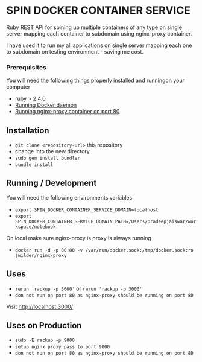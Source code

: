# SPIN DOCKER CONTAINER SERVICE

Ruby REST API for spining up multiple containers of any type on single server mapping each container to subdomain using nginx-proxy container.

I have used it to run my all applications on single server mapping each one to subdomain on testing environment - saving me cost.

### Prerequisites ###

You will need the following things properly installed and runningon your computer

* [ruby > 2.4.0](https://cache.ruby-lang.org/pub/ruby/2.4/ruby-2.4.0.tar.gz)
* [Running Docker daemon](https://docs.docker.com/engine/installation/)
* [Running nginx-proxy container on port 80](https://github.com/jwilder/nginx-proxy)

## Installation

* `git clone <repository-url>` this repository
* change into the new directory
* `sudo gem install bundler`
* `bundle install`

## Running / Development

You will need the following environments variables

* `export SPIN_DOCKER_CONTAINER_SERVICE_DOMAIN=localhost`
* `export SPIN_DOCKER_CONTAINER_SERVICE_DOMAIN_PATH=/Users/pradeepjaiswar/workspace/notebook`

On local make sure nginx-proxy is proxy is always running

* `docker run -d -p 80:80 -v /var/run/docker.sock:/tmp/docker.sock:ro jwilder/nginx-proxy`

## Uses

* `rerun 'rackup -p 3000'` or `rerun 'rackup -p 3000'`
* `don not run on port 80 as nginx-proxy should be running on port 80`

Visit [http://localhost:3000/](http://localhost:3000/)

## Uses on Production

* `sudo -E rackup -p 9000`
* `setup nginx proxy pass to port 9000`
* `don not run on port 80 as nginx-proxy should be running on port 80`







